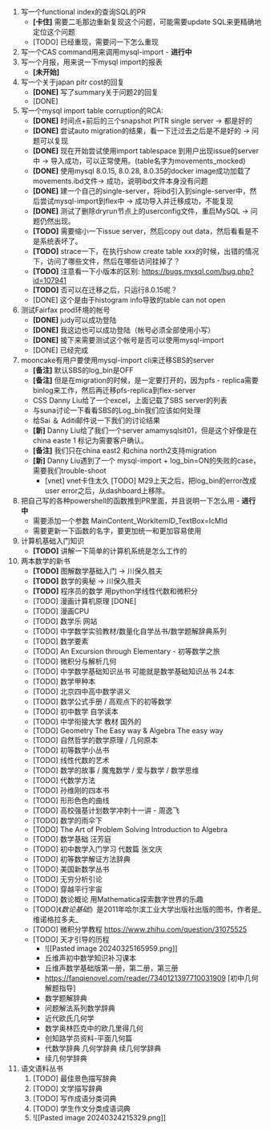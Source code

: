 

1. 写一个functional index的查询SQL的PR
   - **[卡住]** 需要二毛那边重新复现这个问题，可能需要update SQL来更精确地定位这个问题
   - [TODO] 已经重现，需要问一下怎么重现
1. 写一个CAS command用来调用mysql-import - **进行中**
2. 写一个月报，用来说一下mysql import的报表
   - **[未开始]**
3. 写一个关于japan pitr cost的回复
   - **[DONE]** 写了summary关于问题2的回复
   - [DONE]
4. 写一个mysql import table corruption的RCA:
   - **[DONE]** 时间点+前后的三个snapshot PITR single server -> 都是好的
   - **[DONE]** 尝试auto migration的结果，看一下迁过去之后是不是好的 -> 问题可以复现
   - **[DONE]** 现在开始尝试使用import tablespace 到用户出现issue的server中 -> 导入成功，可以正常使用。(table名字为movements_mocked)
   - **[DONE]** 使用mysql 8.0.15, 8.0.28, 8.0.35的docker image成功加载了movements.ibd文件-> 成功，说明ibd文件本身没有问题
   - **[DONE]** 建一个自己的single-server，将ibd引入到single-server中，然后尝试mysql-import到flex中 -> 成功导入并迁移成功，不能复现
   - **[DONE]** 测试了删除dryrun节点上的userconfig文件，重启MySQL -> 问题仍然出现。
   - **[TODO]** 需要缩小一下issue server，然后copy out data，然后看看是不是系统表坏了。
   - **[TODO]** strace一下，在执行show create table xxx的时候，出错的情况下，访问了哪些文件，然后在哪些访问挂掉了？
   - **[TODO]** 注意看一下小版本的区别: https://bugs.mysql.com/bug.php?id=107941
   - **[TODO]** 否可以在迁移之后，只运行8.0.15呢？
   - [DONE] 这个是由于histogram info导致的table can not open
5. 测试Fairfax prod环境的帐号
   - **[DONE]** judy可以成功登陆
   - **[DONE]** 我这边也可以成功登陆（帐号必须全部使用小写）
   - **[DONE]** 接下来需要测试这个帐号是否可以使用mysql-import
   - [DONE] 已经完成
6. mooncake有用户要使用mysql-import cli来迁移SBS的server
   - **[备注]** 默认SBS的log_bin是OFF
   - **[备注]** 但是在migration的时候，是一定要打开的，因为pfs - replica需要binlog来工作，然后再迁移pfs-replica到flex-server
   - CSS Danny Liu给了一个excel，上面记载了SBS server的列表
   - 与suna讨论一下看看SBS的Log_bin我们应该如何处理
   - 给Sai ＆ Aditi邮件说一下我们的讨论结果
   - **[新]** Danny Liu给了我们一个server amamysqlsit01，但是这个好像是在china easte 1 标记为需要客户确认。
   - **[备注]** 我们只在china east2 和china north2支持migration
   - **[新]** Danny Liu遇到了一个 mysql-import + log_bin=ON的失败的case，需要我们trouble-shoot
	   - [vnet] vnet卡住太久
	[TODO] M29上天之后，把log_bin的error改成user error之后，从dashboard上移除。
1. 把自己写的各种powershell的函数推到PR里面，并且说明一下怎么用 - **进行中**
   - 需要添加一个参数 MainContent_WorkItemID_TextBox=IcMId
   - 需要更新一下函数的名字，要更加统一和更加容易使用
2. 计算机基础入门知识
   - **[TODO]** 讲解一下简单的计算机系统是怎么工作的
3. 两本数学的新书
    - **[TODO]** 图解数学基础入门 -> 川保久胜夫
    - **[TODO]** 数学的奥秘 -> 川保久胜夫
    - **[TODO]** 程序员的数学 用python学线性代数和微积分
    - [TODO] 漫画计算机原理 [DONE]
    - [TODO] 漫画CPU
    - [TODO] 数学乐 网站
    - [TODO] 中学数学实验教材/数量化自学丛书/数学题解辞典系列
    - [TODO] 数学要素
    - [TODO] An Excursion through Elementary - 初等数学之旅
    - [TODO] 微积分与解析几何
    - [TODO] 中学数学基础知识丛书 可能就是数学基础知识丛书 24本
    - [TODO] 数学甲种本
    - [TODO] 北京四中高中数学讲义
    - [TODO] 数学公式手册 / 高观点下的初等数学
    - [TODO] 初中数学 自学读本
    - [TODO] 中学衔接大学 教材 国外的
    - [TODO] Geometry The Easy way & Algebra The easy way
    - [TODO] 自然哲学的数学原理 / 几何原本
    - [TODO] 初等数学小丛书
    - [TODO] 线性代数的艺术
    - [TODO] 数学的故事 / 魔鬼数学 / 爱与数学 / 数学思维
    - [TODO] 代数学方法
    - [TODO] 孙维刚的四本书
    - [TODO] 形形色色的曲线
    - [TODO] 高校强基计划数学冲刺十一讲 - 周逸飞
    - [TODO] 数学的雨伞下
    - [TODO] The Art of Problem Solving Introduction to Algebra
    - [TODO] 数学基础 汪芳庭
    - [TODO] 初中数学入门学习 代数篇 张文庆
    - [TODO] 初等数学解证方法辞典
    - [TODO] 美国新数学丛书
    - [TODO]  无穷分析引论
    - [TODO] 穿越平行宇宙
    - [TODO] 数论概论  用Mathematica探索数字世界的乐趣
    - [TODO]《_数论基础_》是2011年哈尔滨工业大学出版社出版的图书，作者是_维诺格拉多夫_
    - [TODO] 微积分学教程 https://www.zhihu.com/question/31075525
    - [TODO] 天才引导的历程
	    - ![[Pasted image 20240325165959.png]]
	    - 丘维声初中数学知识补习课本
	    - 丘维声数学基础版第一册，第二册，第三册
	    - https://fanqienovel.com/reader/7340121397710031909 [初中几何解题指导]
	    - 数学题解辞典
	    - 问题解法系列数学辞典
	    - 近代欧氏几何学
	    - 数学奥林匹克中的欧几里得几何
	    - 创知路学员资料-平面几何篇
	    - 代数学辞典 几何学辞典 续几何学辞典
	    - 续几何学辞典
1. 语文语料丛书
	1. [TODO] 最佳景色描写辞典
	2. [TODO] 文学描写辞典
	3. [TODO] 写作成语分类词典
	4. [TODO] 学生作文分类成语词典
	5. ![[Pasted image 20240324215329.png]]


